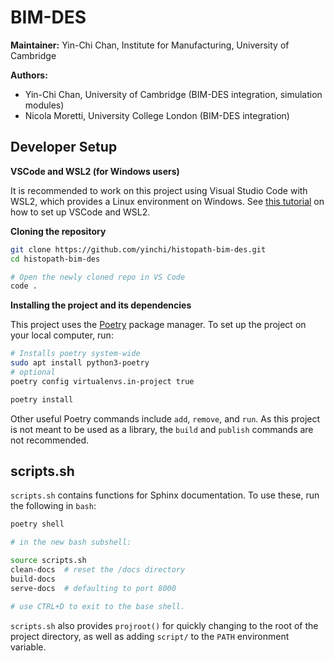 # BIM-DES

**Maintainer:** Yin-Chi Chan, Institute for Manufacturing, University of Cambridge

**Authors:**
- Yin-Chi Chan, University of Cambridge (BIM-DES integration, simulation modules)
- Nicola Moretti, University College London (BIM-DES integration)

## Developer Setup

**VSCode and WSL2 (for Windows users)**

It is recommended to work on this project using Visual Studio Code with WSL2, which provides a
Linux environment on Windows. See
[this tutorial](https://learn.microsoft.com/en-us/windows/wsl/tutorials/wsl-vscode) on
how to set up VSCode and WSL2.

**Cloning the repository**

```bash
git clone https://github.com/yinchi/histopath-bim-des.git
cd histopath-bim-des

# Open the newly cloned repo in VS Code
code .
```

**Installing the project and its dependencies**

This project uses the [Poetry](https://python-poetry.org/) package manager.
To set up the project on your local computer, run:

```bash
# Installs poetry system-wide 
sudo apt install python3-poetry
# optional
poetry config virtualenvs.in-project true

poetry install
```

Other useful Poetry commands include `add`, `remove`, and `run`. As this project is not meant to
be used as a library, the `build` and `publish` commands are not recommended.

## scripts.sh

`scripts.sh` contains functions for Sphinx documentation. To use these, run the following in `bash`:

```bash
poetry shell

# in the new bash subshell:

source scripts.sh
clean-docs  # reset the /docs directory
build-docs
serve-docs  # defaulting to port 8000

# use CTRL+D to exit to the base shell.
```

`scripts.sh` also provides `projroot()` for quickly changing to the root of the project directory,
as well as adding `script/` to the `PATH` environment variable.

